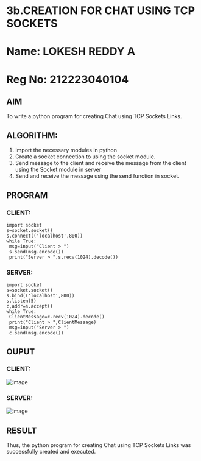 # 3b.CREATION FOR CHAT USING TCP SOCKETS
# Name: LOKESH REDDY A
# Reg No: 212223040104
## AIM
To write a python program for creating Chat using TCP Sockets Links.
## ALGORITHM:
1. Import the necessary modules in python
2. Create a socket connection to using the socket module.
3. Send message to the client and receive the message from the client using the Socket module in
 server
4. Send and receive the message using the send function in socket.

## PROGRAM
### CLIENT:
```
import socket
s=socket.socket()
s.connect(('localhost',800))
while True:
 msg=input("Client > ")
 s.send(msg.encode())
 print("Server > ",s.recv(1024).decode())
```

### SERVER:
```
import socket
s=socket.socket()
s.bind(('localhost',800))
s.listen(5)
c,addr=s.accept()
while True:
 ClientMessage=c.recv(1024).decode()
 print("Client > ",ClientMessage)
 msg=input("Server > ")
 c.send(msg.encode())

```
## OUPUT
### CLIENT:
![image](https://github.com/Lokeshreddya31/3b_CHAT_USING_TCP_SOCKETS/assets/144870682/b01c9a67-1691-4e1f-93b5-b3efef07b212)

### SERVER:
![image](https://github.com/Lokeshreddya31/3b_CHAT_USING_TCP_SOCKETS/assets/144870682/841b9923-8579-4e33-bca0-3a31bfce3029)

## RESULT
Thus, the python program for creating Chat using TCP Sockets Links was successfully 
created and executed.
